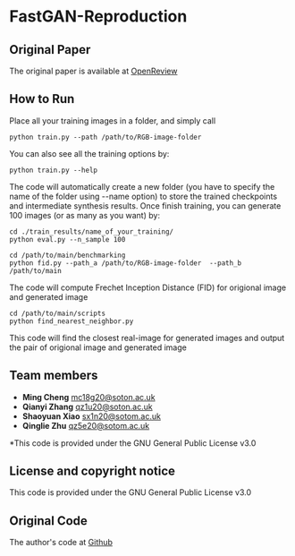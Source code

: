 # FastGAN-Reproduction

## Original Paper
The original paper is available at [OpenReview](https://openreview.net/forum?id=1Fqg133qRaI)

## How to Run
Place all your training images in a folder, and simply call
```
python train.py --path /path/to/RGB-image-folder
```
You can also see all the training options by:
```
python train.py --help
```
The code will automatically create a new folder (you have to specify the name of the folder using --name option) to store the trained checkpoints and intermediate synthesis results.
Once finish training, you can generate 100 images (or as many as you want) by:
```
cd ./train_results/name_of_your_training/
python eval.py --n_sample 100 
```

```
cd /path/to/main/benchmarking
python fid.py --path_a /path/to/RGB-image-folder  --path_b /path/to/main
```
The code will compute  Frechet Inception Distance (FID) for origional image and generated image

```
cd /path/to/main/scripts
python find_nearest_neighbor.py
```
This code will find the closest real-image for generated images and output the pair of origional image and generated image

## Team members
* **Ming Cheng** [mc18g20@soton.ac.uk]() 
* **Qianyi Zhang** [qz1u20@soton.ac.uk]() 
* **Shaoyuan Xiao** [sx1n20@sotom.ac.uk]() 
* **Qinglie Zhu** [qz5e20@sotom.ac.uk]() 


*This code is provided under the GNU General Public License v3.0
## License and copyright notice
This code is provided under the GNU General Public License v3.0

## Original Code
The author's code at [Github](https://github.com/odegeasslbc/FastGAN-pytorch)
